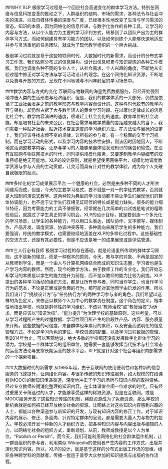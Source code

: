 ##WHY XLP
极限学习过程是一个回应社会高速变化的群体学习方法。特别在网络与信息科技变革的推动之下，人群组织的结构、市场的需求、各种法令与社会冲突的演进、以及自媒体传播的深度与广度，已经根本性地改变了生活与学习需求的常态。知识的本质，因为网络化的信息传递，与数字化协作的各种工具，让学习的内容与方法，从以个人能力为主要的学习评判方式，转移到了以团队产出为主的群体学习方式。而如何组建具有学习能力的团队，以及如何训练个人能够快速地适应并参与灵活重组的任务团队，就成为了现代教学组织的一个巨大挑战。

 极限学习过程就是基于这些物联网时代、大数据时代的新需求，而设计的分布式学习工作流。我们依照分布式的信息架构，设计出信息积累与知识提炼的各种工作模版。我们也调度各种不同的专业人士，从社会需求，个人兴趣的角度，不断地从实验过程中修正对学习方法与学习活动设计的理念。在这个网络化知识资源，不断地以免费与开放的方式，呈现在不同地域与不同年龄层的学习场景中。

###教学内容与方式的变化
互联网与物联网的海量免费数据服务，已经开始强烈地冲击人类的生活形态与经济组织，但是，我们的教学体系的一大部分，仍然是依循了工业社会发芽之前的教学形态与教学内容而设计的。这种与时代脱节的教学内容与架构，却仍然占据了大多数年轻人的黄金学习时段。在以摩尔定律成长的信息化社会中，教学内容演进的速度，很难赶上社会变化的速度。教育单位的社会功能，却是培育社会的未来公民，在社会需求与教学质量的差距越来越大的当下，我们需要一种贴近社会，贴近技术变革速度的学习组织方法。在方法论与目标的设定上，我们应该寻找永恒不变的规律，让所有的参与者，有一个稳固的交互学习机制，而在学习活动的形式，以及学习内容的技术性安排，则该因时因地因人，不断地灵活调整教学内容，让参与学习的人能够亲自体验发现知识的痛苦和愉悦。在没有互联网与物联网技术的时代，同时提供规模化服务，又要定制教学内容细节的双重目标是绝无可能地。XLP的设计原则，就是希望使用网络平台，规模化地调度教学资源与参与人员的主动贡献，让灵活而具有针对性的教学体验，成为每个人突破自我极限的起点。

###多样化的学习成果展示平台
一个健康的社会，必然是由多种不同的人才所共同维系而成，但是，今天的主要学习格式，要不就是一对一的学徒式教学，否则就是大班制的演说式教学。这两种较为典型的学习活动都不易让学生们展现他们的群体协调能力，也不适于让学生们互相见证同伴的特长或是能力缺失。很多的能力细节特征，因为考察能力的工具不够细致，经常就在几次简单的口试或是笔试的粗略检验后，就跳过了学生真正的学习机会。XLP的设计目标，就是要创造一个多元化的学习场景，让学生的各种能力，可以用口头表达、团队协作、文字撰写、媒体制作、产品开发、调度资源、协调冲突等等，多种面向来展示学生的多种能力。我们要强调，传统的教学模式，也需要继续地涵盖在XLP的多样化过程中。这些基础性的交流方式，还是有其必要性，但是不应该是唯一的成果展现或是评估管道。

###三人行必有我师
极限学习过程的存在基础，就是论语里所传颂的群体学习原则。这不是新的理念，而是一种根本的原则。今天，教与学的对象、不再是固定的从教师到学生，而是一个由人与计算机网络结合而成的知识生态圈，学习者也是生产学习内容的教师。然而，现今的教学方法，由于教师工作的专业化，我们开始忘却学习的本质是以学生的能力提升为前提，而不是以教师的能力比较为前提。XLP提出的各种学习活动的组织方法，都是让所有参与者，同时当作学生，也当作学习行为的范本，不论是正面或是负面的行为，都可能对其他同学由启发的作用。所以我们设计了“挑战设计方”与“任务执行方”的两种学习参与者的角色。我们希望以这样的角色定义，来修正以教师个人为中心的教学责任制度。这个角色的定义，根本性地指出学校，也就是群体性的学习组织，不该以“教师治校”或“教授治校”为诉求，而是应该以“知识治校”、“能力提升”为治理学校的基础原则。这些考量，可以从学习过程所产生的过程数据、学习性项目所产生的阶段性产品、内容、服务质量来评断。这些数据的可信度，来自群体经年累月的累积，以及安全而透明化的信息管理方式。不论是学习角色的定位、学校资源的配置、以及学习过程数据的管理，到2014年为止，可以客观地说，绝大多数的学校都还没有发挥数字化群体学习的潜力。学校是一个群体学习的组织单位，她需要一套能够发挥当代技术与社会常态的运营方法论与支撑长期运营的技术平台，XLP就是针对这个社会与组织内部需求的一个探索项目。

###大数据时代的新需求
从1995年起，由于互联网的使用便利性和各种新的信息服务的飞速提升，让网络化内容，与很多传统的知识传递服务，如大规模的在线课程(MOOC)的新知识传递渠道，深度地冲击了学习的场所与知识内容的取得资格。经过专业教师长期消化整理的知识内容，在实体课堂空间一位难求的时代，只有经过重重关卡筛选过的人才，才能够享受这样的稀缺资源。但是在互联网，或是MOOC服务开放了这些知识传递的机制，稀缺资源成为了免费资源，那么学校的新机会就是如何把已经开放给全社会的资源，让网络上对这些知识内容感到兴趣的人士，都能以各种渠道参与新知识的开发，与现有知识内容的修正工作。对于知识内容的展示、修正、多面向、针对特定群体的呈现，都是需要大量人力与物力的投入。学校必须开发一种新的人才组织方法，把各种知识内容与内容出版与编辑的人力，以网络化社会的组织方式，重新规划。从前，教师或教授是以个人为单位，“Publish or Persih”。而今天，我们可能利用网络化的社会群体运作机制，让一群自组织的参与者，利用类似 Wikipedia的使用者产生内容的工作方式，出版并演化知识内容。所以，XLP的设计，就是基于这样的分布式出版工作流的思维，组织各种跨学科的贡献者，传播一套适于普罗大众参加的知识提炼与出版的协作流程。
